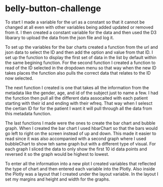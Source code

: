 # belly-button-challenge

To start I made a variable for the url as a constant so that it cannot be changed at all even with other variables being added updated or removed from it.  I then created a constant variable for the data and then used the D3 libarary to upload the data from the json file and log it.

To set up the variables for the bar charts created a function from the url and json data to select the ID and then add the option and value from that ID.  I set up the function to display the first set of data in the list by default within the same begining function.  For the second function I created a function to read of the ID selected in the dropdown menu so that way when the new ID takes places the function also pulls the correct data that relates to the ID now selected.

The next function I created is one that takes all the information from the metadata like the gender, age, and id of the subject just to name a few.  I had the function then pull all the different data assocaited with each patient starting with their id and ending with their wfreq. That way when I selesct the certian ID for for the patient I want it will pull through all the data from this metadata function.

The last functions I made were the ones to create the bar chart and bubble graph.  When I created the bar chart I used hbarChart so that the bars would go left to right on the screen instead of up and down.  This made it easier to read since it was also accompanied with a second graph where I used bubbleChart to show teh same graph but with a different type of visual.  For each graph I sliced the data to only show the first 10 id data points and reversed it so the graph would be highest to lowest.

To enter all the information into a new plot I created variables that reflected the type of chart and then entered each variable into the Plotly.  Also inside the Plotly was a layout that I created under the layout variable.  In the layout I set my margins and height and width for the graphs.

